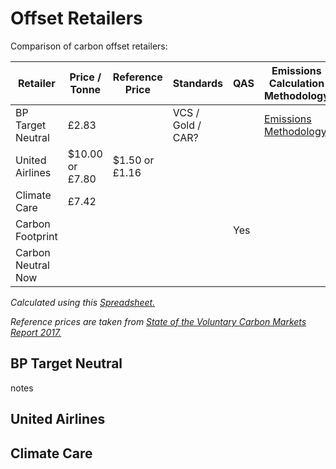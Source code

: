 # Offset Retailers

Comparison of carbon offset retailers:




| Retailer | Price / Tonne | Reference Price | Standards  | QAS |Emissions Calculation Methodology  |   |
|---|---|---|---|---|---|---|
| BP Target Neutral | £2.83  | | VCS / Gold / CAR?  | | [Emissions Methodology](https://www.bptargetneutral.com/uk/calculate/bundles/offset/pdf/uk/BP-Target-Neutral_Online-Calculator-Transport-Emissions-Methodology-Statement_April2017.pdf) |   |
| United Airlines  | $10.00 or £7.80 | $1.50 or £1.16 |  | |   |   |
| Climate Care  |  £7.42 |  |  |   |  | |
| Carbon Footprint |   |  |  | Yes  |  | |
| Carbon Neutral Now |   |  |  |   |  | |

_Calculated using this [Spreadsheet.](https://docs.google.com/spreadsheets/d/1ectCQTRMKzMlgV0yDgbKjDXENRO9p-RCFiUpMnurfx8/pubhtml)_

_Reference prices are taken from [State of the Voluntary Carbon Markets Report 2017.](http://www.forest-trends.org/documents/files/doc_5591.pdf#)_

## BP Target Neutral

notes

## United Airlines 

## Climate Care 
